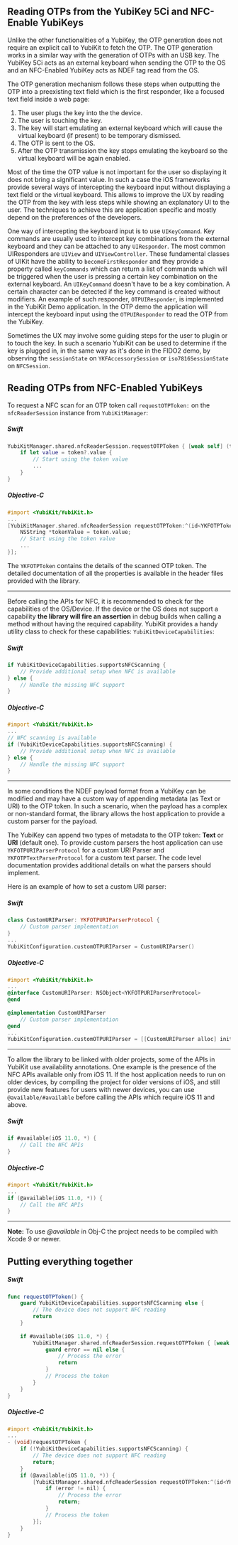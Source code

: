 
## Reading OTPs from the YubiKey 5Ci and NFC-Enable YubiKeys

Unlike the other functionalities of a YubiKey, the OTP generation does not require an explicit call to YubiKit to fetch the OTP. The OTP generation works in a similar way with the generation of OTPs with an USB key. The YubiKey 5Ci acts as an external keyboard when sending the OTP to the OS and an NFC-Enabled YubiKey acts as NDEF tag read from the OS.

The OTP generation mechanism follows these steps when outputting the OTP into a preexisting text field which is the first responder, like a focused text field inside a web page:

1. The user plugs the key into the the device.
2. The user is touching the key.
3. The key will start emulating an external keyboard which will cause the virtual keyboard (if present) to be temporary dismissed.
4. The OTP is sent to the OS.
5. After the OTP transmission the key stops emulating the keyboard so the virtual keyboard will be again enabled.

Most of the time the OTP value is not important for the user so displaying it does not bring a significant value. In such a case the iOS frameworks provide several ways of intercepting the keyboard input without displaying a text field or the virtual keyboard. This allows to improve the UX by reading the OTP from the key with less steps while showing an explanatory UI to the user. The techniques to achieve this are application specific and mostly depend on the preferences of the developers.

One way of intercepting the keyboard input is to use `UIKeyCommand`. Key commands are usually used to intercept key combinations from the external keyboard and they can be attached to any `UIResponder`. The most common UIResponders are `UIView` and `UIViewController`. These fundamental classes of UIKit have the ability to `becomeFirstResponder` and they provide a property called `keyCommands` which can return a list of commands which will be triggered when the user is pressing a certain key combination on the external keyboard. An `UIKeyCommand` doesn't have to be a key combination. A certain character can be detected if the key command is created without modifiers. An example of such responder, `OTPUIResponder`, is implemented in the YubiKit Demo application. In the OTP demo the application will intercept the keyboard input using the `OTPUIResponder` to read the OTP from the YubiKey.

Sometimes the UX may involve some guiding steps for the user to plugin or to touch the key. In such a scenario YubiKit can be used to determine if the key is plugged in, in the same way as it's done in the FIDO2 demo, by observing the `sessionState` on `YKFAccessorySession` or  `iso7816SessionState` on `NFCSession`.

## Reading OTPs from NFC-Enabled YubiKeys

To request a NFC scan for an OTP token call `requestOTPToken:` on the `nfcReaderSession` instance from `YubiKitManager`:

##### Swift

```swift
YubiKitManager.shared.nfcReaderSession.requestOTPToken { [weak self] (token, error) in
    if let value = token?.value {
        // Start using the token value
        ...                
    }	
}
```

##### Objective-C		

```objective-c
#import <YubiKit/YubiKit.h>
...
[YubiKitManager.shared.nfcReaderSession requestOTPToken:^(id<YKFOTPTokenProtocol> token, NSError *error) {
    NSString *tokenValue = token.value;
    // Start using the token value
    ...
}];
```	


The `YKFOTPToken` contains the details of the scanned OTP token. The detailed documentation of all the properties is available in the header files provided with the library.

---

Before calling the APIs for NFC, it is recommended to check for the capabilities of the OS/Device. If the device or the OS does not support a capability **the library will fire an assertion** in debug builds when calling a method without having the required capability. YubiKit provides a handy utility class to check for these capabilities: `YubiKitDeviceCapabilities`:

##### Swift	

```swift
if YubiKitDeviceCapabilities.supportsNFCScanning {
    // Provide additional setup when NFC is available            
} else {
    // Handle the missing NFC support 
}
```

##### Objective-C

```objective-c
#import <YubiKit/YubiKit.h>
...
// NFC scanning is available
if (YubiKitDeviceCapabilities.supportsNFCScanning) {
    // Provide additional setup when NFC is available
} else {
    // Handle the missing NFC support
}
```
---

In some conditions the NDEF payload format from a YubiKey can be modified and may have a custom way of appending metadata (as Text or URI) to the OTP token. In such a scenario, when the payload has a complex or non-standard format, the library allows the host application to provide a custom parser for the payload. 

The YubiKey can append two types of metadata to the OTP token: **Text** or **URI** (default one). To provide custom parsers the host application can use `YKFOTPURIParserProtocol` for a custom URI Parser and `YKFOTPTextParserProtocol` for a custom text parser. The code level documentation provides additional details on what the parsers should implement.

Here is an example of how to set a custom URI parser:

##### Swift

```swift
class CustomURIParser: YKFOTPURIParserProtocol {    
    // Custom parser implementation
}
...
YubiKitConfiguration.customOTPURIParser = CustomURIParser()
```

##### Objective-C
	
```objective-c	
#import <YubiKit/YubiKit.h>
...	
@interface CustomURIParser: NSObject<YKFOTPURIParserProtocol>
@end
	
@implementation CustomURIParser
    // Custom parser implementation
@end	
...
YubiKitConfiguration.customOTPURIParser = [[CustomURIParser alloc] init];
```
---

To allow the library to be linked with older projects, some of the APIs in YubiKit use availability annotations. One example is the presence of the NFC APIs available only from iOS 11. If the host application needs to run on older devices, by compiling the project for older versions of iOS, and still provide new features for users with newer devices, you can use `@available/#available` before calling the APIs which require iOS 11 and above.

##### Swift

```swift
if #available(iOS 11.0, *) {
    // Call the NFC APIs	
}
```

##### Objective-C

```objective-c
#import <YubiKit/YubiKit.h>
...
if (@available(iOS 11.0, *)) {
    // Call the NFC APIs                
}
```
---

**Note:**
To use *@available* in Obj-C the project needs to be compiled with Xcode 9 or newer.

## Putting everything together

##### Swift

```swift
func requestOTPToken() {
    guard YubiKitDeviceCapabilities.supportsNFCScanning else {
        // The device does not support NFC reading
        return
    }
    
    if #available(iOS 11.0, *) {
        YubiKitManager.shared.nfcReaderSession.requestOTPToken { [weak self] (token, error) in
            guard error == nil else {
                // Process the error
                return
            }
            // Process the token
        }
    }
}
```

##### Objective-C

```objective-c
#import <YubiKit/YubiKit.h>
...
- (void)requestOTPToken {
    if (!YubiKitDeviceCapabilities.supportsNFCScanning) {
        // The device does not support NFC reading
        return;
    }    
    if (@available(iOS 11.0, *)) {
        [YubiKitManager.shared.nfcReaderSession requestOTPToken:^(id<YKFOTPTokenProtocol> token, NSError *error) {
            if (error != nil) {
                // Process the error
                return;
            }
            // Process the token
        }];
    }
}
```
